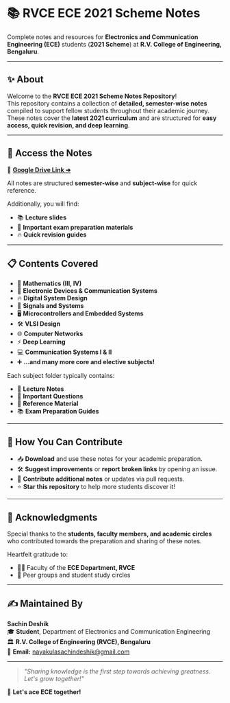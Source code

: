 # 📚 **RVCE ECE 2021 Scheme Notes**

Complete notes and resources for **Electronics and Communication Engineering (ECE)** students (**2021 Scheme**) at **R.V. College of Engineering, Bengaluru**.

---

## ✨ **About**

Welcome to the **RVCE ECE 2021 Scheme Notes Repository**!  
This repository contains a collection of **detailed, semester-wise notes** compiled to support fellow students throughout their academic journey.  
These notes cover the **latest 2021 curriculum** and are structured for **easy access, quick revision, and deep learning**.

---

## 📂 **Access the Notes**

🔗 **[Google Drive Link ➔](https://drive.google.com/drive/folders/159WVDa0zXUOzs4SYY5Vef9Dr3N22NVHb?usp=sharing)**

All notes are structured **semester-wise** and **subject-wise** for quick reference.  

Additionally, you will find:
- 📚 **Lecture slides**
- 📝 **Important exam preparation materials**
- 🔥 **Quick revision guides**

---

## 📋 **Contents Covered**

- 🧮 **Mathematics (III, IV)**
- 📡 **Electronic Devices & Communication Systems**
- 🔥 **Digital System Design**
- 🔄 **Signals and Systems**
- 🖥️ **Microcontrollers and Embedded Systems**
- 🛠️ **VLSI Design**
- 🌐 **Computer Networks**
- ⚡ **Deep Learning**
- 💻 **Communication Systems I & II**
- ➕ **...and many more core and elective subjects!**

Each subject folder typically contains:
- 🧾 **Lecture Notes**
- 📝 **Important Questions**
- 📖 **Reference Material**
- 📚 **Exam Preparation Guides**

---

## 🤝 **How You Can Contribute**

- 📥 **Download** and use these notes for your academic preparation.  
- 🛠️ **Suggest improvements** or **report broken links** by opening an issue.  
- 🚀 **Contribute additional notes** or updates via pull requests.  
- ⭐ **Star this repository** to help more students discover it!

---

## 🙌 **Acknowledgments**

Special thanks to the **students, faculty members, and academic circles** who contributed towards the preparation and sharing of these notes.

Heartfelt gratitude to:
- 👩‍🏫 Faculty of the **ECE Department, RVCE**
- 🤝 Peer groups and student study circles

---

## ✍️ **Maintained By**

**Sachin Deshik**  
🎓 **Student**, Department of Electronics and Communication Engineering  
🏛️ **R.V. College of Engineering (RVCE), Bengaluru**  
📧 **Email:** [nayakulasachindeshik@gmail.com](mailto:nayakulasachindeshik@gmail.com)

---

> _"Sharing knowledge is the first step towards achieving greatness. Let's grow together!"_  

🚀 **Let's ace ECE together!**
